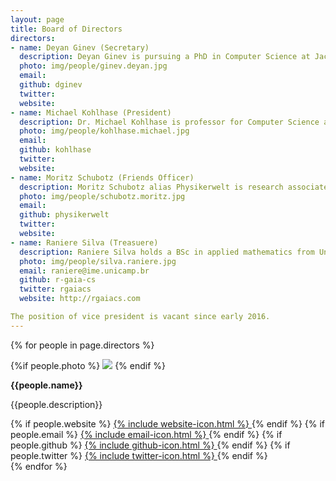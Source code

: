 ```yaml
---
layout: page
title: Board of Directors
directors:
- name: Deyan Ginev (Secretary)
  description: Deyan Ginev is pursuing a PhD in Computer Science at Jacobs University Bremen, with a focus on semantic enrichment of TeX formulas into Content MathML. He is also a core developer for LaTeXML, Authorea and PlanetMath.
  photo: img/people/ginev.deyan.jpg
  email:
  github: dginev
  twitter:
  website:
- name: Michael Kohlhase (President)
  description: Dr. Michael Kohlhase is professor for Computer Science at FAU Erlangen-Nürnberg. His research interests range from automated reasoning to eLearning via natural language semantics and the Semantic Web.
  photo: img/people/kohlhase.michael.jpg
  email:
  github: kohlhase
  twitter:
  website:
- name: Moritz Schubotz (Friends Officer)
  description: Moritz Schubotz alias Physikerwelt is research associate at Technische Universität Berlin. His research vision is to find instantiations of mathematical concepts independent of the concrete representation in huge corpora of human readable documents.
  photo: img/people/schubotz.moritz.jpg
  email:
  github: physikerwelt
  twitter:
  website:
- name: Raniere Silva (Treasuere)
  description: Raniere Silva holds a BSc in applied mathematics from University of Campinas and is involved with MathML as an enthusiast. He is also a core developer for Software Carpentry.
  photo: img/people/silva.raniere.jpg
  email: raniere@ime.unicamp.br
  github: r-gaia-cs
  twitter: rgaiacs
  website: http://rgaiacs.com

The position of vice president is vacant since early 2016. 
---
```


{% for people in page.directors %}
<div class="people">
<div class="people-photo">
{%if people.photo %}
<img src="/{{people.photo}}">
{% endif %}
</div>
<div class="people-info">
<p><strong>{{people.name}}</strong></p>
<p>{{people.description}}</p>
{% if people.website %}
<a href="{{people.website}}">
<span class="icon">{% include website-icon.html %}</span>
</a>
{% endif %}
{% if people.email %}
<a href="mailto:{{people.email}}">
<span class="icon">{% include email-icon.html %}</span>
</a>
{% endif %}
{% if people.github %}
<a href="http://github.com/{{people.github}}">
<span class="icon">{% include github-icon.html %}</span>
</a>
{% endif %}
{% if people.twitter %}
<a href="http://twitter.com/{{people.twitter}}">
<span class="icon">{% include twitter-icon.html %}</span>
</a>
{% endif %}
</div>
</div>
{% endfor %}
